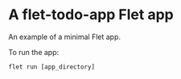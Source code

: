 # A flet-todo-app Flet app

An example of a minimal Flet app.

To run the app:

```
flet run [app_directory]
```